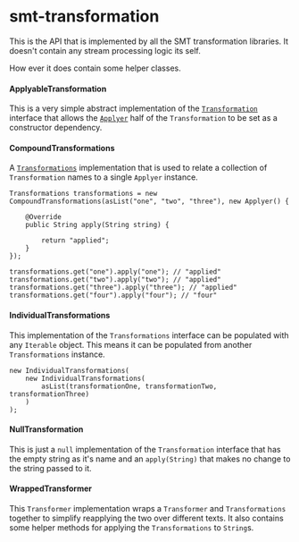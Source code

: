 smt-transformation
===========

This is the API that is implemented by all the SMT transformation libraries. It doesn't contain any stream processing
logic its self.

How ever it does contain some helper classes.

#### ApplyableTransformation

This is a very simple abstract implementation of the [`Transformation`]() interface that allows the [`Applyer`]() half
of the `Transformation` to be set as a constructor dependency.

#### CompoundTransformations

A [`Transformations`]() implementation that is used to relate a collection of `Transformation` names to a single
`Applyer` instance.

```
Transformations transformations = new CompoundTransformations(asList("one", "two", "three"), new Applyer() {

    @Override
    public String apply(String string) {

        return "applied";
    }
});

transformations.get("one").apply("one"); // "applied"
transformations.get("two").apply("two"); // "applied"
transformations.get("three").apply("three"); // "applied"
transformations.get("four").apply("four"); // "four"
```

#### IndividualTransformations

This implementation of the `Transformations` interface can be populated with any `Iterable` object. This means it can be
populated from another `Transformations` instance.

```
new IndividualTransformations(
    new IndividualTransformations(
        asList(transformationOne, transformationTwo, transformationThree)
    )
);
```
#### NullTransformation

This is just a `null` implementation of the `Transformation` interface that has the empty string as it's name and an
`apply(String)` that makes no change to the string passed to it.

#### WrappedTransformer

This `Transformer` implementation wraps a `Transformer` and `Transformations` together to simplify reapplying the two
over different texts. It also contains some helper methods for applying the `Transformations` to `String`s.
